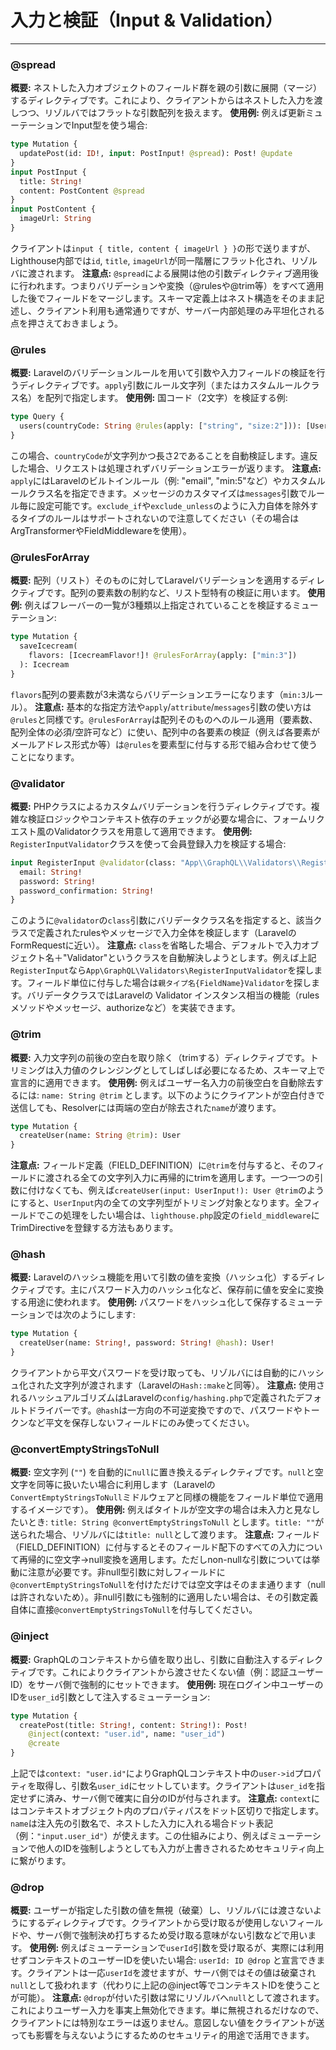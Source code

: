 # 入力と検証（Input & Validation）

---

### @spread

**概要:** ネストした入力オブジェクトのフィールド群を親の引数に展開（マージ）するディレクティブです。これにより、クライアントからはネストした入力を渡しつつ、リゾルバではフラットな引数配列を扱えます。
**使用例:** 例えば更新ミューテーションでInput型を使う場合:

```graphql
type Mutation {
  updatePost(id: ID!, input: PostInput! @spread): Post! @update
}
input PostInput {
  title: String!
  content: PostContent @spread
}
input PostContent {
  imageUrl: String
}
```

クライアントは`input { title, content { imageUrl } }`の形で送りますが、Lighthouse内部では`id`, `title`, `imageUrl`が同一階層にフラット化され、リゾルバに渡されます。
**注意点:** `@spread`による展開は他の引数ディレクティブ適用後に行われます。つまりバリデーションや変換（@rulesや@trim等）をすべて適用した後でフィールドをマージします。スキーマ定義上はネスト構造をそのまま記述し、クライアント利用も通常通りですが、サーバー内部処理のみ平坦化される点を押さえておきましょう。

### @rules

**概要:** Laravelのバリデーションルールを用いて引数や入力フィールドの検証を行うディレクティブです。`apply`引数にルール文字列（またはカスタムルールクラス名）を配列で指定します。
**使用例:** 国コード（2文字）を検証する例:

```graphql
type Query {
  users(countryCode: String @rules(apply: ["string", "size:2"])): [User!]! @all
}
```

この場合、`countryCode`が文字列かつ長さ2であることを自動検証します。違反した場合、リクエストは処理されずバリデーションエラーが返ります。
**注意点:** `apply`にはLaravelのビルトインルール（例: "email", "min:5"など）やカスタムルールクラス名を指定できます。メッセージのカスタマイズは`messages`引数でルール毎に設定可能です。`exclude_if`や`exclude_unless`のように入力自体を除外するタイプのルールはサポートされないので注意してください（その場合はArgTransformerやFieldMiddlewareを使用）。

### @rulesForArray

**概要:** 配列（リスト）そのものに対してLaravelバリデーションを適用するディレクティブです。配列の要素数の制約など、リスト型特有の検証に用います。
**使用例:** 例えばフレーバーの一覧が3種類以上指定されていることを検証するミューテーション:

```graphql
type Mutation {
  saveIcecream(
    flavors: [IcecreamFlavor!]! @rulesForArray(apply: ["min:3"])
  ): Icecream
}
```

`flavors`配列の要素数が3未満ならバリデーションエラーになります（`min:3`ルール）。
**注意点:** 基本的な指定方法や`apply`/`attribute`/`messages`引数の使い方は`@rules`と同様です。`@rulesForArray`は配列そのものへのルール適用（要素数、配列全体の必須/空許可など）に使い、配列中の各要素の検証（例えば各要素がメールアドレス形式か等）は`@rules`を要素型に付与する形で組み合わせて使うことになります。

### @validator

**概要:** PHPクラスによるカスタムバリデーションを行うディレクティブです。複雑な検証ロジックやコンテキスト依存のチェックが必要な場合に、フォームリクエスト風のValidatorクラスを用意して適用できます。
**使用例:** `RegisterInputValidator`クラスを使って会員登録入力を検証する場合:

```graphql
input RegisterInput @validator(class: "App\\GraphQL\\Validators\\RegisterInputValidator") {
  email: String!
  password: String!
  password_confirmation: String!
}
```

このように`@validator`の`class`引数にバリデータクラス名を指定すると、該当クラスで定義されたrulesやメッセージで入力全体を検証します（LaravelのFormRequestに近い）。
**注意点:** `class`を省略した場合、デフォルトで入力オブジェクト名＋"Validator"というクラスを自動解決しようとします。例えば上記`RegisterInput`なら`App\GraphQL\Validators\RegisterInputValidator`を探します。フィールド単位に付与した場合は`親タイプ名{FieldName}Validator`を探します。バリデータクラスではLaravelの Validator インスタンス相当の機能（rulesメソッドやメッセージ、authorizeなど）を実装できます。

### @trim

**概要:** 入力文字列の前後の空白を取り除く（trimする）ディレクティブです。トリミングは入力値のクレンジングとしてしばしば必要になるため、スキーマ上で宣言的に適用できます。
**使用例:** 例えばユーザー名入力の前後空白を自動除去するには: `name: String @trim` とします。以下のようにクライアントが空白付きで送信しても、Resolverには両端の空白が除去された`name`が渡ります。

```graphql
type Mutation {
  createUser(name: String @trim): User
}
```

**注意点:** フィールド定義（FIELD_DEFINITION）に`@trim`を付与すると、そのフィールドに渡される全ての文字列入力に再帰的にtrimを適用します。一つ一つの引数に付けなくても、例えば`createUser(input: UserInput!): User @trim`のようにすると、`UserInput`内の全ての文字列型がトリミング対象となります。全フィールドでこの処理をしたい場合は、`lighthouse.php`設定の`field_middleware`にTrimDirectiveを登録する方法もあります。

### @hash

**概要:** Laravelのハッシュ機能を用いて引数の値を変換（ハッシュ化）するディレクティブです。主にパスワード入力のハッシュ化など、保存前に値を安全に変換する用途に使われます。
**使用例:** パスワードをハッシュ化して保存するミューテーションでは次のようにします:

```graphql
type Mutation {
  createUser(name: String!, password: String! @hash): User!
}
```

クライアントから平文パスワードを受け取っても、リゾルバには自動的にハッシュ化された文字列が渡されます（Laravelの`Hash::make`と同等）。
**注意点:** 使用されるハッシュアルゴリズムはLaravelの`config/hashing.php`で定義されたデフォルトドライバーです。`@hash`は一方向の不可逆変換ですので、パスワードやトークンなど平文を保存しないフィールドにのみ使ってください。

### @convertEmptyStringsToNull

**概要:** 空文字列 (`""`) を自動的に`null`に置き換えるディレクティブです。`null`と空文字を同等に扱いたい場合に利用します（Laravelの`ConvertEmptyStringsToNull`ミドルウェアと同様の機能をフィールド単位で適用するイメージです）。
**使用例:** 例えばタイトルが空文字の場合は未入力と見なしたいとき: `title: String @convertEmptyStringsToNull` とします。`title: ""`が送られた場合、リゾルバには`title: null`として渡ります。
**注意点:** フィールド（FIELD_DEFINITION）に付与するとそのフィールド配下のすべての入力について再帰的に空文字→null変換を適用します。ただしnon-nullな引数については挙動に注意が必要です。非null型引数に対しフィールドに`@convertEmptyStringsToNull`を付けただけでは空文字はそのまま通ります（nullは許されないため）。非null引数にも強制的に適用したい場合は、その引数定義自体に直接`@convertEmptyStringsToNull`を付与してください。

### @inject

**概要:** GraphQLのコンテキストから値を取り出し、引数に自動注入するディレクティブです。これによりクライアントから渡させたくない値（例：認証ユーザーID）をサーバ側で強制的にセットできます。
**使用例:** 現在ログイン中ユーザーのIDを`user_id`引数として注入するミューテーション:

```graphql
type Mutation {
  createPost(title: String!, content: String!): Post!
    @inject(context: "user.id", name: "user_id")
    @create
}
```

上記では`context: "user.id"`によりGraphQLコンテキスト中の`user->id`プロパティを取得し、引数名`user_id`にセットしています。クライアントは`user_id`を指定せずに済み、サーバ側で確実に自分のIDが付与されます。
**注意点:** `context`にはコンテキストオブジェクト内のプロパティパスをドット区切りで指定します。`name`は注入先の引数名で、ネストした入力に入れる場合ドット表記（例：`"input.user_id"`）が使えます。この仕組みにより、例えばミューテーションで他人のIDを強制しようとしても入力が上書きされるためセキュリティ向上に繋がります。

### @drop

**概要:** ユーザーが指定した引数の値を無視（破棄）し、リゾルバには渡さないようにするディレクティブです。クライアントから受け取るが使用しないフィールドや、サーバ側で強制決め打ちするため受け取る意味がない引数などで用います。
**使用例:** 例えばミューテーションで`userId`引数を受け取るが、実際には利用せずコンテキストのユーザーIDを使いたい場合: `userId: ID @drop` と宣言できます。クライアントは一応`userId`を渡せますが、サーバ側ではその値は破棄され`null`として扱われます（代わりに上記の@inject等でコンテキストIDを使うことが可能）。
**注意点:** `@drop`が付いた引数は常にリゾルバへ`null`として渡されます。これによりユーザー入力を事実上無効化できます。単に無視されるだけなので、クライアントには特別なエラーは返りません。意図しない値をクライアントが送っても影響を与えないようにするためのセキュリティ的用途で活用できます。 